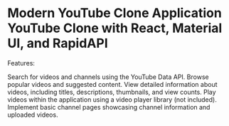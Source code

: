 # Modern YouTube Clone Application YouTube Clone with React, Material UI, and RapidAPI

Features:

Search for videos and channels using the YouTube Data API.
Browse popular videos and suggested content.
View detailed information about videos, including titles, descriptions, thumbnails, and view counts.
Play videos within the application using a video player library (not included).
Implement basic channel pages showcasing channel information and uploaded videos.
